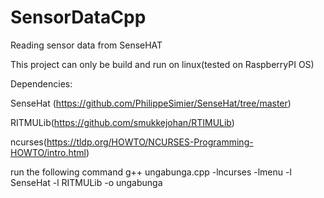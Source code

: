 # SensorDataCpp
Reading sensor data from SenseHAT

This project can only be build and run on linux(tested on RaspberryPI OS)

Dependencies:


SenseHat (https://github.com/PhilippeSimier/SenseHat/tree/master)


RITMULib(https://github.com/smukkejohan/RTIMULib)


ncurses(https://tldp.org/HOWTO/NCURSES-Programming-HOWTO/intro.html)

run the following command
g++ ungabunga.cpp -lncurses -lmenu -l SenseHat -l RITMULib -o ungabunga
